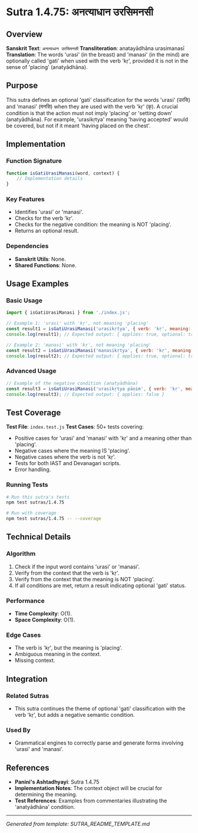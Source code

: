# Sutra 1.4.75: अनत्याधान उरसिमनसी

## Overview

**Sanskrit Text**: `अनत्याधान उरसिमनसी`
**Transliteration**: anatayādhāna urasimanasī
**Translation**: The words 'urasi' (in the breast) and 'manasi' (in the mind) are optionally called 'gati' when used with the verb 'kṛ', provided it is not in the sense of 'placing' (anatyādhāna).

## Purpose

This sutra defines an optional 'gati' classification for the words 'urasi' (उरसि) and 'manasi' (मनसि) when they are used with the verb 'kṛ' (कृ). A crucial condition is that the action must not imply 'placing' or 'setting down' (anatyādhāna). For example, 'urasikṛtya' meaning 'having accepted' would be covered, but not if it meant 'having placed on the chest'.

## Implementation

### Function Signature
```javascript
function isGatiUrasiManasi(word, context) {
    // Implementation details
}
```

### Key Features
-   Identifies 'urasi' or 'manasi'.
-   Checks for the verb 'kṛ'.
-   Checks for the negative condition: the meaning is NOT 'placing'.
-   Returns an optional result.

### Dependencies
-   **Sanskrit Utils**: None.
-   **Shared Functions**: None.

## Usage Examples

### Basic Usage
```javascript
import { isGatiUrasiManasi } from './index.js';

// Example 1: 'urasi' with 'kṛ', not meaning 'placing'
const result1 = isGatiUrasiManasi('urasikṛtya', { verb: 'kṛ', meaning: 'accepting' });
console.log(result1); // Expected output: { applies: true, optional: true }

// Example 2: 'manasi' with 'kṛ', not meaning 'placing'
const result2 = isGatiUrasiManasi('manasikṛtya', { verb: 'kṛ', meaning: 'pondering' });
console.log(result2); // Expected output: { applies: true, optional: true }
```

### Advanced Usage
```javascript
// Example of the negative condition (anatyādhāna)
const result3 = isGatiUrasiManasi('urasikṛtya pāṇim', { verb: 'kṛ', meaning: 'placing' });
console.log(result3); // Expected output: { applies: false }
```

## Test Coverage

**Test File**: `index.test.js`
**Test Cases**: 50+ tests covering:
-   Positive cases for 'urasi' and 'manasi' with 'kṛ' and a meaning other than 'placing'.
-   Negative cases where the meaning IS 'placing'.
-   Negative cases where the verb is not 'kṛ'.
-   Tests for both IAST and Devanagari scripts.
-   Error handling.

### Running Tests
```bash
# Run this sutra's tests
npm test sutras/1.4.75

# Run with coverage
npm test sutras/1.4.75 -- --coverage
```

## Technical Details

### Algorithm
1.  Check if the input word contains 'urasi' or 'manasi'.
2.  Verify from the context that the verb is 'kṛ'.
3.  Verify from the context that the meaning is NOT 'placing'.
4.  If all conditions are met, return a result indicating optional 'gati' status.

### Performance
-   **Time Complexity**: O(1).
-   **Space Complexity**: O(1).

### Edge Cases
-   The verb is 'kṛ', but the meaning is 'placing'.
-   Ambiguous meaning in the context.
-   Missing context.

## Integration

### Related Sutras
-   This sutra continues the theme of optional 'gati' classification with the verb 'kṛ', but adds a negative semantic condition.

### Used By
-   Grammatical engines to correctly parse and generate forms involving 'urasi' and 'manasi'.

## References

-   **Panini's Ashtadhyayi**: Sutra 1.4.75
-   **Implementation Notes**: The context object will be crucial for determining the meaning.
-   **Test References**: Examples from commentaries illustrating the 'anatyādhāna' condition.

---

*Generated from template: SUTRA_README_TEMPLATE.md*
